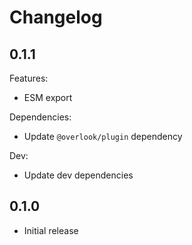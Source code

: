 # Changelog

## 0.1.1

Features:

* ESM export

Dependencies:

* Update `@overlook/plugin` dependency

Dev:

* Update dev dependencies

## 0.1.0

* Initial release

